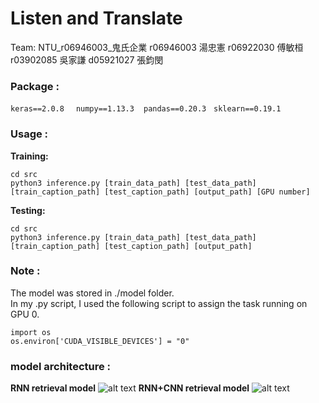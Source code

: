 # Listen and Translate
Team: NTU_r06946003_鬼氏企業
r06946003 湯忠憲 r06922030 傅敏桓 r03902085 吳家謙 d05921027 張鈞閔

### Package : 
`keras==2.0.8` &nbsp; ` numpy==1.13.3`  &nbsp;` pandas==0.20.3` &nbsp; `sklearn==0.19.1` &nbsp;



### Usage :
**Training:**
```
cd src
python3 inference.py [train_data_path] [test_data_path] [train_caption_path] [test_caption_path] [output_path] [GPU number]
```
**Testing:**
```
cd src
python3 inference.py [train_data_path] [test_data_path] [train_caption_path] [test_caption_path] [output_path]
```

### Note :
The model was stored in ./model folder. <br>
In my .py script, I used the following script to assign the task running on GPU 0.<br>

```
import os
os.environ['CUDA_VISIBLE_DEVICES'] = "0"
```
### model architecture :
**RNN retrieval model**
![alt text](https://github.com/thtang/ML2017FALL/blob/master/final/output/RNN_archi.png)
**RNN+CNN retrieval model**
![alt text](https://github.com/thtang/ML2017FALL/blob/master/final/output/CNN_RNN_archi.png)